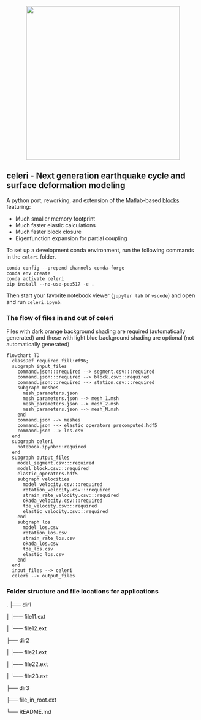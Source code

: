 <p align="center">
  <img src="https://user-images.githubusercontent.com/4225359/132613223-257e6e17-83bd-49a4-8bbc-326cc117f6ec.png" width=400 />
</p>

## celeri - Next generation earthquake cycle and surface deformation modeling
A python port, reworking, and extension of the Matlab-based [blocks](https://github.com/jploveless/Blocks) featuring:
- Much smaller memory footprint
- Much faster elastic calculations
- Much faster block closure
- Eigenfunction expansion for partial coupling

To set up a development conda environment, run the following commands in the `celeri` folder.
```
conda config --prepend channels conda-forge
conda env create
conda activate celeri
pip install --no-use-pep517 -e .
```

Then start your favorite notebook viewer (`jupyter lab` or `vscode`) and open and run `celeri.ipynb`.

### The flow of files in and out of celeri
Files with dark orange background shading are required (automatically generated) and those with light blue background shading are optional (not automatically generated)
```mermaid
flowchart TD
  classDef required fill:#f96;
  subgraph input_files
    command.json:::required --> segment.csv:::required
    command.json:::required --> block.csv:::required
    command.json:::required --> station.csv:::required
    subgraph meshes
      mesh_parameters.json
      mesh_parameters.json --> mesh_1.msh
      mesh_parameters.json --> mesh_2.msh
      mesh_parameters.json --> mesh_N.msh
    end
    command.json --> meshes
    command.json --> elastic_operators_precomputed.hdf5
    command.json --> los.csv
  end
  subgraph celeri
    notebook.ipynb:::required
  end
  subgraph output_files
    model_segment.csv:::required
    model_block.csv:::required
    elastic_operators.hdf5
    subgraph velocities
      model_velocity.csv:::required
      rotation_velocity.csv:::required
      strain_rate_velocity.csv:::required
      okada_velocity.csv:::required
      tde_velocity.csv:::required
      elastic_velocity.csv:::required
    end
    subgraph los
      model_los.csv
      rotation_los.csv
      strain_rate_los.csv
      okada_los.csv
      tde_los.csv
      elastic_los.csv
    end
  end
  input_files --> celeri
  celeri --> output_files
```

### Folder structure and file locations for applications
.
├── dir1

│   ├── file11.ext

│   └── file12.ext

├── dir2

│   ├── file21.ext

│   ├── file22.ext

│   └── file23.ext

├── dir3

├── file_in_root.ext

└── README.md
